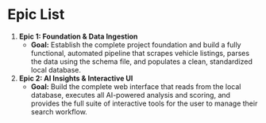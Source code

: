 # Epic List

1.  **Epic 1: Foundation & Data Ingestion**
    * **Goal:** Establish the complete project foundation and build a fully functional, automated pipeline that scrapes vehicle listings, parses the data using the schema file, and populates a clean, standardized local database.
2.  **Epic 2: AI Insights & Interactive UI**
    * **Goal:** Build the complete web interface that reads from the local database, executes all AI-powered analysis and scoring, and provides the full suite of interactive tools for the user to manage their search workflow.
